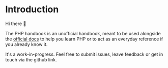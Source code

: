 # Introduction

Hi there :wave:

The PHP handbook is an unofficial handbook, meant to be used alongside the [official docs](https://php.net) to help you learn PHP or to act as an everyday reference if you already know it.

It's a work-in-progress. Feel free to submit issues, leave feedback or get in touch via the github link.



